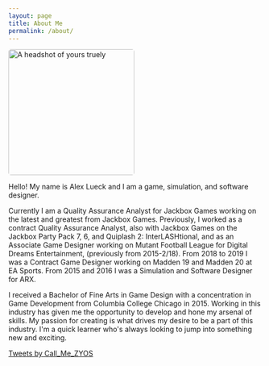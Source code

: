```yaml
---
layout: page
title: About Me
permalink: /about/
---
```

<link rel="icon" href="Logo.ico" type="image/x-icon"/>
<link rel="preconnect" href="https://fonts.gstatic.com">
<link href="https://fonts.googleapis.com/css2?family=Jura:wght@300&display=swap" rel="stylesheet"> 
<img src="http://Callmezyos.github.io/images/AL1.jpg" alt="A headshot of yours truely" style="width:250px; height:250px; border-radius: 5px;">

Hello! My name is Alex Lueck and I am a game, simulation, and software designer. 

Currently I am a Quality Assurance Analyst for Jackbox Games working on the latest and greatest from Jackbox Games. Previously, I worked as a contract Quality Assurance Analyst, also with Jackbox Games on the Jackbox Party Pack 7, 6, and Quiplash 2: InterLASHtional, and as an Associate Game Designer working on Mutant Football League for Digital Dreams Entertainment, (previously from 2015-2/18). From 2018 to 2019 I was a Contract Game Designer working on Madden 19 and Madden 20 at EA Sports. From 2015 and 2016 I was a Simulation and Software Designer for ARX.    

I received a Bachelor of Fine Arts in Game Design with a concentration in Game Development from Columbia College Chicago in 2015. Working in this industry has given me the opportunity to develop and hone my arsenal of skills. My passion for creating is what drives my desire to be a part of this industry. I'm a quick learner who's always looking to jump into something new and exciting.

<a class="twitter-timeline" data-width="500" data-height="500" data-theme="dark" data-link-color="#19CF86" href="https://twitter.com/Call_Me_ZYOS?ref_src=twsrc%5Etfw">Tweets by Call_Me_ZYOS</a> <script async src="https://platform.twitter.com/widgets.js" charset="utf-8" align="middle"></script> 

